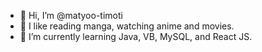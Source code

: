 - 👋 Hi, I’m @matyoo-timoti
- 👀 I like reading manga, watching anime and movies.  
- 🌱 I’m currently learning Java, VB, MySQL, and React JS.

<!---
matyoo-timoti/matyoo-timoti is a ✨ special ✨ repository because its `README.md` (this file) appears on your GitHub profile.
You can click the Preview link to take a look at your changes.
--->
